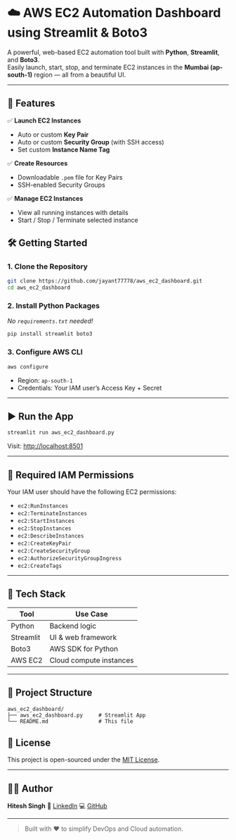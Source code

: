 
# ☁️ AWS EC2 Automation Dashboard using Streamlit & Boto3

A powerful, web-based EC2 automation tool built with **Python**, **Streamlit**, and **Boto3**.  
Easily launch, start, stop, and terminate EC2 instances in the **Mumbai (ap-south-1)** region — all from a beautiful UI.

---

## 🚀 Features

✅ **Launch EC2 Instances**
- Auto or custom **Key Pair**
- Auto or custom **Security Group** (with SSH access)
- Set custom **Instance Name Tag**

✅ **Create Resources**
- Downloadable `.pem` file for Key Pairs
- SSH-enabled Security Groups

✅ **Manage EC2 Instances**
- View all running instances with details
- Start / Stop / Terminate selected instance


## 🛠️ Getting Started

### 1. Clone the Repository

```bash
git clone https://github.com/jayant77778/aws_ec2_dashboard.git
cd aws_ec2_dashboard
````

### 2. Install Python Packages

*No `requirements.txt` needed!*

```bash
pip install streamlit boto3
```

### 3. Configure AWS CLI

```bash
aws configure
```

* Region: `ap-south-1`
* Credentials: Your IAM user’s Access Key + Secret

---

## ▶️ Run the App

```bash
streamlit run aws_ec2_dashboard.py
```

Visit: [http://localhost:8501](http://localhost:8501)

---

## 🔐 Required IAM Permissions

Your IAM user should have the following EC2 permissions:

* `ec2:RunInstances`
* `ec2:TerminateInstances`
* `ec2:StartInstances`
* `ec2:StopInstances`
* `ec2:DescribeInstances`
* `ec2:CreateKeyPair`
* `ec2:CreateSecurityGroup`
* `ec2:AuthorizeSecurityGroupIngress`
* `ec2:CreateTags`

---

## 🧰 Tech Stack

| Tool      | Use Case                |
| --------- | ----------------------- |
| Python    | Backend logic           |
| Streamlit | UI & web framework      |
| Boto3     | AWS SDK for Python      |
| AWS EC2   | Cloud compute instances |

---

## 📁 Project Structure

```
aws_ec2_dashboard/
├── aws_ec2_dashboard.py     # Streamlit App
└── README.md                # This file
```


## 📄 License

This project is open-sourced under the [MIT License](LICENSE).

---

## 👨‍💻 Author

**Hitesh Singh**
🔗 [LinkedIn](https://www.linkedin.com/in/hiteshsingh01/)
💻 [GitHub](https://github.com/hiteshsingh01/AWS_Dashboad)

---

> Built with ❤️ to simplify DevOps and Cloud automation.


